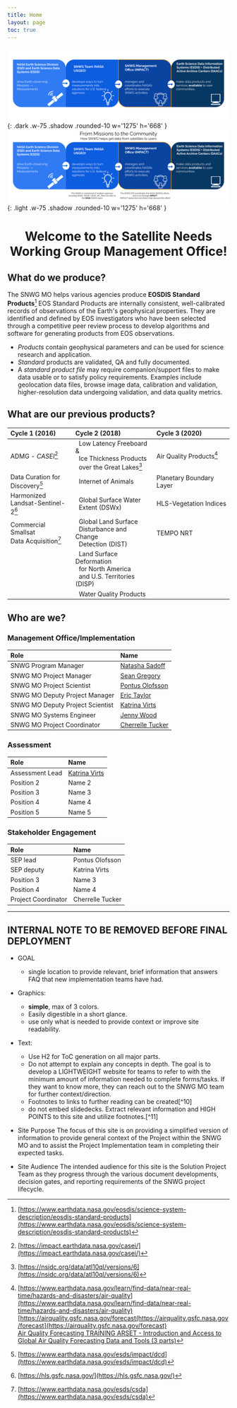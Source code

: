 ```yaml
---
title: Home
layout: page
toc: true
---
```


![dark mode only](assets/DarkModeMissionsGraphic.png){: .dark .w-75 .shadow .rounded-10 w='1275' h='668' }
![light mode only](assets/LightModeMissionsGraphic.png){: .light .w-75 .shadow .rounded-10 w='1275' h='668' }

# <center>Welcome to the Satellite Needs Working Group Management Office!</center>

## What do we produce?

The SNWG MO helps various agencies produce **EOSDIS Standard Products**[^1]
EOS Standard Products are internally consistent, well-calibrated records of observations of the Earth's geophysical properties. They are identified and defined by EOS investigators who have been selected through a competitive peer review process to develop algorithms and software for generating products from EOS observations.
- _Products_ contain geophysical parameters and can be used for science research and application.
- _Standard_ products are validated, QA and fully documented.
- A _standard product file_ may require companion/support files to make data usable or to satisfy policy requirements. Examples include geolocation data files, browse image data, calibration and validation, higher-resolution data undergoing validation, and data quality metrics.

## What are our previous products?

| Cycle 1 (2016)                      | Cycle 2 (2018)                         | Cycle 3 (2020)           |
| :---------------------------------- | :------------------------------------- | :----------------------- | 
| ADMG - _CASEI_[^2]                  | &nbsp;&nbsp;Low Latency Freeboard &<br>&nbsp;&nbsp;Ice Thickness Products<br>&nbsp;&nbsp;over the Great Lakes[^3] | Air Quality Products[^4]     | 
| Data Curation for<br>Discovery[^5]      | &nbsp;&nbsp;Internet of Animals        | Planetary Boundary Layer |
| Harmonized<br>Landsat-Sentinel-2[^6]| &nbsp;&nbsp;Global Surface Water<br>&nbsp;&nbsp;Extent (DSWx)  | HLS-Vegetation Indices   |
| Commercial Smallsat<br>Data Acquisition[^7]| &nbsp;&nbsp;Global Land Surface<br>&nbsp;&nbsp;Disturbance and Change<br>&nbsp;&nbsp;Detection (DIST) | TEMPO NRT                |
|                                     | &nbsp;&nbsp;Land Surface Deformation<br>&nbsp;&nbsp;for North America<br>&nbsp;&nbsp;and U.S. Territories (DISP) |                          |
|                                     | &nbsp;&nbsp;Water Quality Products     |                          |


## Who are we?

### Management Office/Implementation 

| Role                             | Name                                                              |
| :------------------------------- | :---------------------------------------------------------------- |
| SNWG Program Manager             | [Natasha Sadoff](mailto:natasha.sadoff@nasa.gov)                  |
| SNWG MO Project Manager          | [Sean Gregory](mailto:sean.p.gregory@nasa.gov)                    |
| SNWG MO Project Scientist        | [Pontus Olofsson](mailto:pontus.olofsson@nasa.gov)                |
| SNWG MO Deputy Project Manager   | [Eric Taylor](mailto:eric.s.taylor@nasa.gov)                      |
| SNWG MO Deputy Project Scientist | [Katrina Virts](mailto:katrina.s.virts@nasa.gov)                  |
| SNWG MO Systems Engineer         | [Jenny Wood](mailto:jenny.m.wood@nasa.gov)                        |
| SNWG MO Project Coordinator      | [Cherrelle Tucker](mailto:cherrelle.j.tucker@nasa.gov)            |

### Assessment

| Role                               | Name                                             |
| :--------------------------------- | :----------------------------------------------- |
| Assessment Lead                    | [Katrina Virts](mailto:katrina.s.virts@nasa.gov) |
| Position 2                         | Name 2                                           |
| Position 3                         | Name 3                                           |
| Position 4                         | Name 4                                           |
| Position 5                         | Name 5                                           |

### Stakeholder Engagement

| Role                               | Name             |
| :--------------------------------- | :--------------- |
| SEP lead                           | Pontus Olofsson  |
| SEP deputy                         | Katrina Virts    |
| Position 3                         | Name 3           |
| Position 4                         | Name 4           |
| Project Coordinator                | Cherrelle Tucker |



[^1]: [https://www.earthdata.nasa.gov/eosdis/science-system-description/eosdis-standard-products](https://www.earthdata.nasa.gov/eosdis/science-system-description/eosdis-standard-products)
[^2]: [https://impact.earthdata.nasa.gov/casei/](https://impact.earthdata.nasa.gov/casei/)
[^3]: [https://nsidc.org/data/atl10ql/versions/6](https://nsidc.org/data/atl10ql/versions/6)
[^4]: [https://www.earthdata.nasa.gov/learn/find-data/near-real-time/hazards-and-disasters/air-quality](https://www.earthdata.nasa.gov/learn/find-data/near-real-time/hazards-and-disasters/air-quality) <br>
[https://airquality.gsfc.nasa.gov/forecast(https://airquality.gsfc.nasa.gov/forecast](https://airquality.gsfc.nasa.gov/forecast) <br>
[Air Quality Forecasting TRAINING ARSET - Introduction and Access to Global Air Quality Forecasting Data and Tools (3 parts)](https://appliedsciences.nasa.gov/get-involved/training/english/arset-introduction-and-access-global-air-quality-forecasting-data-and)
[^5]: [https://www.earthdata.nasa.gov/esds/impact/dcd](https://www.earthdata.nasa.gov/esds/impact/dcd)
[^6]: [https://hls.gsfc.nasa.gov/](https://hls.gsfc.nasa.gov/)
[^7]:[https://www.earthdata.nasa.gov/esds/csda](https://www.earthdata.nasa.gov/esds/csda)



---------------------------------------------

## INTERNAL NOTE TO BE REMOVED BEFORE FINAL DEPLOYMENT
- GOAL
    - single location to provide relevant, brief information that answers FAQ that new implementation teams have had. 
- Graphics:
    - **simple**, max of 3 colors. 
    - Easily digestible in a short glance. 
    - use only what is needed to provide context or improve site readability. 
- Text: 
    - Use H2 for ToC generation on all major parts. 
    - Do not attempt to explain any concepts in depth. The goal is to develop a LIGHTWEIGHT website for teams to refer to with the minimum amount of information needed to complete forms/tasks. If they want to know more, they can reach out to the SNWG MO team for further context/direction. 
    - Footnotes to links to further reading can be created[^10] 
    - do not embed slidedecks. Extract relevant information and HIGH POINTS to this site and utilize footnotes.[^11]

- Site Purpose
The focus of this site is on providing a simplified version of information to provide general context of the Project within the SNWG MO and to assist the Project Implementation team in completing their expected tasks.

- Site Audience
The intended audience for this site is the Solution Project Team as they progress through the various document developments, decision gates, and reporting requirements of the SNWG project lifecycle.